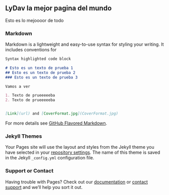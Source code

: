 ## LyDav la mejor pagina del mundo

Esto es lo mejoooor de todo 

### Markdown

Markdown is a lightweight and easy-to-use syntax for styling your writing. It includes conventions for

```markdown
Syntax highlighted code block

# Esto es un texto de prueba 1
## Esto es un texto de prueba 2
### Esto es un texto de prueba 3

Vamos a ver

1. Texto de prueeeeeba
2. Texto de prueeeeeba


[Link](url) and [CoverFormat.jpg](CoverFormat.jpg)
```

For more details see [GitHub Flavored Markdown](https://guides.github.com/features/mastering-markdown/).

### Jekyll Themes

Your Pages site will use the layout and styles from the Jekyll theme you have selected in your [repository settings](https://github.com/lydav/lydav/settings). The name of this theme is saved in the Jekyll `_config.yml` configuration file.

### Support or Contact

Having trouble with Pages? Check out our [documentation](https://docs.github.com/categories/github-pages-basics/) or [contact support](https://github.com/contact) and we’ll help you sort it out.
